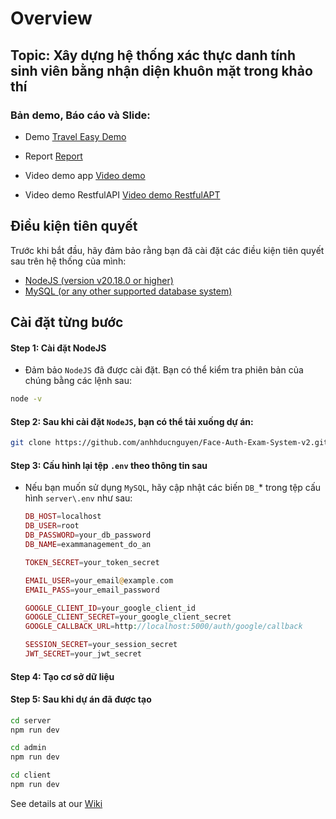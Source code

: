 # Overview

## Topic: **Xây dựng hệ thống xác thực danh tính sinh viên bằng nhận diện khuôn mặt trong khảo thí**

### Bản demo, Báo cáo và Slide: 

- Demo [Travel Easy Demo]()

- Report [Report]()

- Video demo app [Video demo]()

- Video demo RestfulAPI [Video demo RestfulAPT]()


## Điều kiện tiên quyết
Trước khi bắt đầu, hãy đảm bảo rằng bạn đã cài đặt các điều kiện tiên quyết sau trên hệ thống của mình:

- [NodeJS (version v20.18.0 or higher)](https://nodejs.org/en/download)
- [MySQL (or any other supported database system)](https://www.mysql.com/downloads/)

## Cài đặt từng bước
#### **Step 1**: Cài đặt NodeJS

- Đảm bảo `NodeJS` đã được cài đặt. Bạn có thể kiểm tra phiên bản của chúng bằng các lệnh sau:
  
```bash
node -v
```

#### **Step 2**: Sau khi cài đặt `NodeJS`, bạn có thể tải xuống dự án:

```bash
git clone https://github.com/anhhducnguyen/Face-Auth-Exam-System-v2.git
```


#### **Step 3**: Cấu hình lại tệp `.env` theo thông tin sau
- Nếu bạn muốn sử dụng `MySQL`, hãy cập nhật các biến `DB_`* trong tệp cấu hình `server\.env` như sau:
  
    ```php
    DB_HOST=localhost
    DB_USER=root
    DB_PASSWORD=your_db_password
    DB_NAME=exammanagement_do_an

    TOKEN_SECRET=your_token_secret

    EMAIL_USER=your_email@example.com	
    EMAIL_PASS=your_email_password

    GOOGLE_CLIENT_ID=your_google_client_id
    GOOGLE_CLIENT_SECRET=your_google_client_secret
    GOOGLE_CALLBACK_URL=http://localhost:5000/auth/google/callback

    SESSION_SECRET=your_session_secret
    JWT_SECRET=your_jwt_secret
    ```


#### **Step 4**: Tạo cơ sở dữ liệu

#### **Step 5**: Sau khi dự án đã được tạo

```bash
cd server
npm run dev 
```

```bash
cd admin
npm run dev 
```

```bash
cd client
npm run dev 
```

See details at our [Wiki]()



